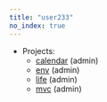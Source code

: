 ```yaml
---
title: "user233"
no_index: true
---
```


* Projects:
  * [calendar](/projects/calendar/) (admin)
  * [env](/projects/env/) (admin)
  * [life](/projects/life/) (admin)
  * [mvc](/projects/mvc/) (admin)
